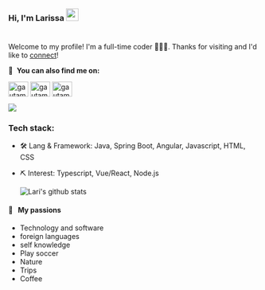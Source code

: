 ### Hi, I'm Larissa <img src="https://media.giphy.com/media/hvRJCLFzcasrR4ia7z/giphy.gif" width="25px"><h1 align="center">
  Welcome to my profile! I'm a full-time coder 👨🏻‍💻. Thanks for visiting and I'd like to [connect](https://www.linkedin.com/in/larissa-martinssouza/)!

🔗 &nbsp;**You can also find me on:**
<p align="left"> 
<a href="https://linkedin.com/in/larissa-martinssouza/" target="blank"><img align="center" src="https://raw.githubusercontent.com/rahuldkjain/github-profile-readme-generator/master/src/images/icons/Social/linked-in-alt.svg" alt="gautamkrishnar" height="30" width="40" /></a> <a href="https://instagram.com/lariscode" target="blank"><img align="center" src="https://raw.githubusercontent.com/rahuldkjain/github-profile-readme-generator/master/src/images/icons/Social/instagram.svg" alt="gautamkrishnar" height="30" width="40" /></a> <a href="https://twitter.com/lariscode" target="blank"><img align="center" src="https://raw.githubusercontent.com/rahuldkjain/github-profile-readme-generator/master/src/images/icons/Social/twitter.svg" alt="gautamkrishnar" height="30" width="40" /></a>

  ![](https://visitor-badge.glitch.me/badge?page_id=larissamartinsss.larissamartinsss)
<br />

  ### Tech stack:

- 🛠 Lang & Framework: Java, Spring Boot, Angular, Javascript, HTML, CSS
* ⛏ Interest: Typescript, Vue/React, Node.js
  
  
  ![Lari's github stats](https://github-readme-stats.vercel.app/api?username=larissamartinsss&show_icons=true&theme=dracula&hide=stars,issues)


  
#### 🧡 &nbsp;&nbsp;My passions
  
* Technology and software
* foreign languages
* self knowledge
* Play soccer
* Nature
* Trips
* Coffee

